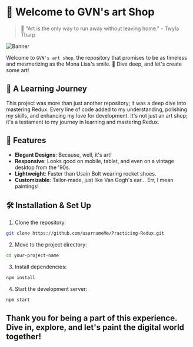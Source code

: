 # 🚀 **Welcome to GVN's art Shop**

> 🎨 "Art is the only way to run away without leaving home." - Twyla Tharp

![Banner](https://upload.wikimedia.org/wikipedia/commons/thumb/e/ea/Van_Gogh_-_Starry_Night_-_Google_Art_Project.jpg/350px-Van_Gogh_-_Starry_Night_-_Google_Art_Project.jpg)

Welcome to `GVN's art shop`, the repository that promises to be as timeless and mesmerizing as the Mona Lisa's smile. 🎨 Dive deep, and let's create some art!

## 🎨 A Learning Journey

This project was more than just another repository; it was a deep dive into mastering Redux. Every line of code added to my understanding, polishing my skills, and enhancing my love for development. It's not just an art shop; it's a testament to my journey in learning and mastering Redux.

## 🎨 Features

- **Elegant Designs**: Because, well, it's art!
- **Responsive**: Looks good on mobile, tablet, and even on a vintage desktop from the '90s.
- **Lightweight**: Faster than Usain Bolt wearing rocket shoes.
- **Customizable**: Tailor-made, just like Van Gogh's ear... Err, I mean paintings!

## 🛠 Installation & Set Up

1. Clone the repository:

```bash
git clone https://github.com/usarnameMe/Practicing-Redux.git

```

2. Move to the project directory:

```bash
cd your-project-name
```

3. Install dependencies:

```bash
npm install
```

4. Start the development server:

```bash
npm start
```

## Thank you for being a part of this experience. Dive in, explore, and let's paint the digital world together!
